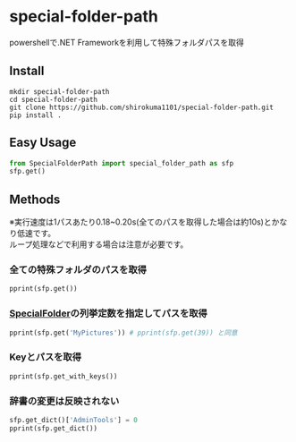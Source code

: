 # special-folder-path

powershellで.NET Frameworkを利用して特殊フォルダパスを取得

## Install

```
mkdir special-folder-path
cd special-folder-path
git clone https://github.com/shirokuma1101/special-folder-path.git
pip install .
```

## Easy Usage

```python
from SpecialFolderPath import special_folder_path as sfp
sfp.get()
```

## Methods

※実行速度は1パスあたり0.18~0.20s(全てのパスを取得した場合は約10s)とかなり低速です。<br>
ループ処理などで利用する場合は注意が必要です。

### 全ての特殊フォルダのパスを取得

```python
pprint(sfp.get())
```

### [SpecialFolder](https://learn.microsoft.com/ja-jp/dotnet/api/system.environment.specialfolder?view=net-7.0)の列挙定数を指定してパスを取得

```python
pprint(sfp.get('MyPictures')) # pprint(sfp.get(39)) と同意
```

### Keyとパスを取得

```python
pprint(sfp.get_with_keys())
```

### 辞書の変更は反映されない

```python
sfp.get_dict()['AdminTools'] = 0
pprint(sfp.get_dict())
```
